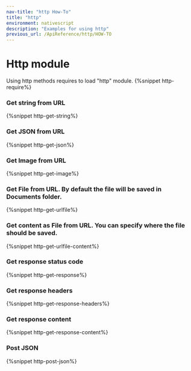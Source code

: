 ```yaml
---
nav-title: "http How-To"
title: "http"
environment: nativescript
description: "Examples for using http"
previous_url: /ApiReference/http/HOW-TO
---
```

# Http module
Using http methods requires to load "http" module.
{%snippet http-require%}

### Get string from URL
{%snippet http-get-string%}

### Get JSON from URL
{%snippet http-get-json%}

### Get Image from URL
{%snippet http-get-image%}

### Get File from URL. By default the file will be saved in Documents folder.
{%snippet http-get-urlfile%}

### Get content as File from URL. You can specify where the file should be saved.
{%snippet http-get-urlfile-content%}

### Get response status code
{%snippet http-get-response%}

### Get response headers
{%snippet http-get-response-headers%}

### Get response content
{%snippet http-get-response-content%}

### Post JSON
{%snippet http-post-json%}
